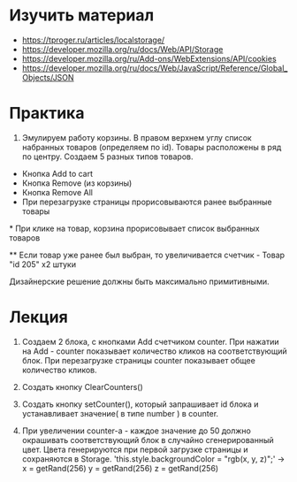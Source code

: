 # Изучить материал

+ https://tproger.ru/articles/localstorage/
+ https://developer.mozilla.org/ru/docs/Web/API/Storage
+ https://developer.mozilla.org/ru/Add-ons/WebExtensions/API/cookies
+ https://developer.mozilla.org/ru/docs/Web/JavaScript/Reference/Global_Objects/JSON

# Практика

1) Эмулируем работу корзины. В правом верхнем углу список набранных товаров (определяем по id).
Товары расположены в ряд по центру. Создаем 5 разных типов товаров.

+ Кнопка Add to cart
+ Кнопка Remove (из корзины)
+ Кнопка Remove All
+ При перезагрузке страницы прорисовываются ранее выбранные товары 


\* При клике на товар, корзина прорисовывает список выбранных товаров

\** Если товар уже ранее был выбран, то увеличивается счетчик - Товар "id 205" x2 штуки

Дизайнерские решение должны быть максимально примитивными.

# Лекция

1) Создаем 2 блока, с кнопками Add счетчиком counter.
При нажатии на Add - counter показывает количество кликов на соответствующий блок. При перезагрузке страницы counter показывает общее количество кликов.

2) Создать кнопку ClearCounters()

3) Создать кнопку setCounter(), который запрашивает id блока и устанавливает значение( в типе number ) в counter.

4) При увеличении counter-а - каждое значение до 50 должно окрашивать соответствующий блок в случайно сгенерированный цвет. Цвета генерируются при первой загрузке страницы и сохраняются в Storage. 
        'this.style.backgroundColor = "rgb(x, y, z)";' 
                     -> x = getRand(256)
                        y = getRand(256)
                        z = getRand(256)
